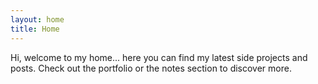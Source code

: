 ```yaml
---
layout: home
title: Home
---
```

Hi, welcome to my home... here you can find my latest side projects and posts. Check out the portfolio or the notes section to discover more. 

